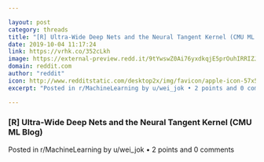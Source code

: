 ```yaml
---

layout: post
category: threads
title: "[R] Ultra-Wide Deep Nets and the Neural Tangent Kernel (CMU ML Blog)"
date: 2019-10-04 11:17:24
link: https://vrhk.co/352cLkh
image: https://external-preview.redd.it/9tYwswZ0Ai76yxdkqjE5prOuhIRRIZJAdarNHbmtqzQ.jpg?width=970&height=289&auto=webp&s=f4e55c0b26af6ad27c38aae34ff330582c211eb9
domain: reddit.com
author: "reddit"
icon: http://www.redditstatic.com/desktop2x/img/favicon/apple-icon-57x57.png
excerpt: "Posted in r/MachineLearning by u/wei_jok • 2 points and 0 comments"

---
```


### [R] Ultra-Wide Deep Nets and the Neural Tangent Kernel (CMU ML Blog)

Posted in r/MachineLearning by u/wei_jok • 2 points and 0 comments